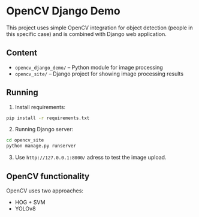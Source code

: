 # OpenCV Django Demo

This project uses simple OpenCV integration for object detection (people in this specific case) and is combined with Django web application.

## Content
- `opencv_django_demo/` – Python module for image processing
- `opencv_site/` – Django project for showing image processing results

## Running
1. Install requirements:
```bash
pip install -r requirements.txt
```

2. Running Django server:
```bash
cd opencv_site
python manage.py runserver
```

3. Use `http://127.0.0.1:8000/` adress to test the image upload.

## OpenCV functionality
OpenCV uses two approaches:
- HOG + SVM
- YOLOv8
